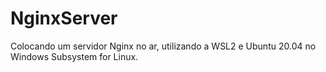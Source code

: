 # NginxServer
Colocando um servidor Nginx no ar, utilizando a WSL2 e Ubuntu 20.04 no Windows Subsystem for Linux.
